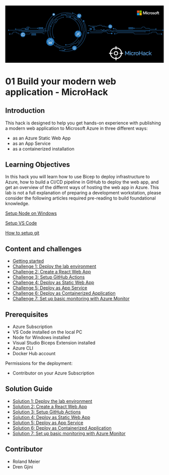 ![image](./.images/MicroHack_Logo_1.png)

# **01 Build your modern web application - MicroHack**

## **Introduction**

This hack is designed to help you get hands-on experience with publishing a modern web application to Microsoft Azure in three different ways:

- as an Azure Static Web App
- as an App Service
- as a containerized installation

## **Learning Objectives**

In this hack you will learn how to use Bicep to deploy infrastructure to Azure, how to build a CI/CD pipeline in GitHub to deploy the web app, and get an overview of the differnt ways of hosting the web app in Azure.
This lab is not a full explanation of preparing a development workstation, please consider the following articles required pre-reading to build foundational knowledge.

[Setup Node on Windows](https://nodejs.org/en/download/)

[Setup VS Code](https://code.visualstudio.com/Docs/setup/setup-overview)

[How to setup git](https://docs.github.com/en/get-started/quickstart/set-up-git)

## **Content and challenges**

- [Getting started](./Challenges/00-Pre-Reqs.md)
- [Challenge 1: Deploy the lab environment](./Challenges/01-Deploy-the-lab-environment.md)
- [Challenge 2: Create a React Web App](./Challenges/02-Create-a-react-web-app.md)
- [Challenge 3: Setup GitHub Actions](./Challenges/03-Setup-github-actions.md)
- [Challenge 4: Deploy as Static Web App](./Challenges/04-Deploy-as-static-web-app.md)
- [Challenge 5: Deploy as App Service](./Challenges/05-Deploy-as-app-service.md)
- [Challenge 6: Deploy as Containerized Application](./Challenges/06-Deploy-as-containerized-application.md)
- [Challenge 7: Set up basic monitoring with Azure Monitor](./Challenges/07-Setup-basic-monitoring-with-azure-monitor.md)

## **Prerequisites**

- Azure Subscription
- VS Code installed on the local PC
- Node for Windows installed
- Visual Studio Biceps Extension installed
- Azure CLI
- Docker Hub account

Permissions for the deployment:

- Contributor on your Azure Subscription

## **Solution Guide**

- [Solution 1: Deploy the lab environment](./SolutionGuide/01-Deploy-the-lab-environment-solution.md)
- [Solution 2: Create a React Web App](./SolutionGuide/02-Create-a-react-web-app-solution.md)
- [Solution 3: Setup GitHub Actions](./SolutionGuide/03-Setup-github-actions-solution.md)
- [Solution 4: Deploy as Static Web App](./SolutionGuide/04-Deploy-as-static-web-app-solution.md)
- [Solution 5: Deploy as App Service](./SolutionGuide/05-Deploy-as-app-service-solution.md)
- [Solution 6: Deploy as Containerized Application](./SolutionGuide/06-Deploy-as-containerized-application-solution.md)
- [Solution 7: Set up basic monitoring with Azure Monitor](./SolutionGuide/07-Setup-basic-monitoring-with-azure-monitor-solution.md)

## **Contributor**

- Roland Meier
- Dren Gjini

